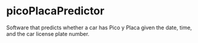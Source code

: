 # picoPlacaPredictor
Software that predicts whether a car has Pico y Placa given the date, time, and the car license plate number.
